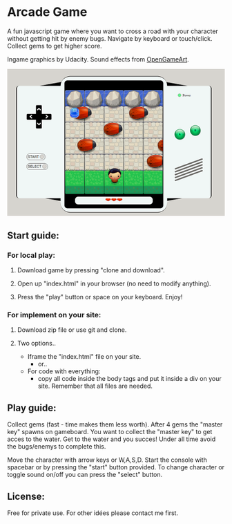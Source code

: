 # Arcade Game

A fun javascript game where you want to cross a road with your character without getting hit by enemy bugs. Navigate by keyboard or touch/click.
Collect gems to get higher score. 

Ingame graphics by Udacity. Sound effects from [OpenGameArt](https://opengameart.org/).

![ingame image](images/gamePrint.png)

## Start guide:

### For local play:
1. Download game by pressing "clone and download".

2. Open up "index.html" in your browser (no need to modify anything).

3. Press the "play" button or space on your keyboard. Enjoy!

### For implement on your site:
1. Download zip file or use git and clone.

2. Two options..
   - Iframe the "index.html" file on your site.
   	 - or..
   - For code with everything:
     - copy all code inside the body tags and put it inside a div on your site. Remember that all files are needed.

## Play guide:
Collect gems (fast - time makes them less worth). After 4 gems the "master key" spawns on gameboard.
You want to collect the "master key" to get acces to the water.
Get to the water and you succes!
Under all time avoid the bugs/enemys to complete this.

Move the character with arrow keys or W,A,S,D.
Start the console with spacebar or by pressing the "start" button provided.
To change character or toggle sound on/off you can press the "select" button.

## License: 
Free for private use. For other idées please contact me first.